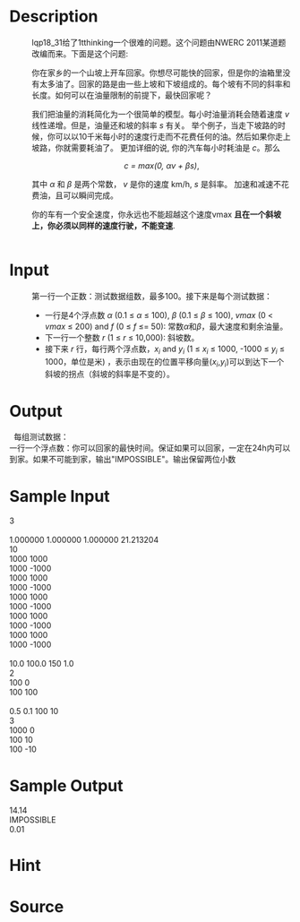 
# Description

<div class="content"><p></p><dd>
<div>
<p>lqp18_31给了1tthinking一个很难的问题。这个问题由NWERC 2011某道题改编而来。下面是这个问题:</p>
<p>你在家乡的一个山坡上开车回家。你想尽可能快的回家，但是你的油箱里没有太多油了。回家的路是由一些上坡和下坡组成的。每个坡有不同的斜率和长度。如何可以在油量限制的前提下，最快回家呢？</p>
<p>我们把油量的消耗简化为一个很简单的模型。每小时油量消耗会随着速度 <em>v</em> 线性递增。但是，油量还和坡的斜率 <em>s</em> 有关。 举个例子，当走下坡路的时候，你可以以10千米每小时的速度行走而不花费任何的油。然后如果你走上坡路，你就需要耗油了。 更加详细的说, 你的汽车每小时耗油是 <em>c</em>。那么</p>
<p align="center"><em>c = max(0, αv + βs)</em>,</p>
其中 <em>α</em> 和 <em>β</em> 是两个常数， <em>v</em> 是你的速度 km/h, <em>s</em> 是斜率。 加速和减速不花费油，且可以瞬间完成。
<p>你的车有一个安全速度，你永远也不能超越这个速度vmax <strong>且在一个斜坡上，你必须以同样的速度行驶，不能变速</strong>.</p>
<p><img src="/source/bzoj/2294/img/aHR0cDovL21lZGlhLm9wZW5qdWRnZS5jbi9pbWFnZXMvZzMyMDRfMS5qcGc=.jpg" alt=""/></p>
</div>
</dd>
<dd>
<div></div>
</dd>
<p></p></div>

# Input

<div class="content"><p></p><dd>
<div>
<p>第一行一个正数：测试数据组数，最多100。接下来是每个测试数据：</p>
<ul>
    <li>一行是4个浮点数 <em>α</em> (0.1 ≤ <em>α</em> ≤ 100), <em>β</em> (0.1 ≤ <em>β</em> ≤ 100), <em>vmax</em> (0 &lt; <em>vmax</em> ≤ 200) and <em>f</em> (0 ≤ <em>f</em> ≤= 50): 常数<em>α</em>和<em>β</em>，最大速度和剩余油量。</li>
    <li>下一行一个整数 <em>r</em> (1 ≤ <em>r</em> ≤ 10,000): 斜坡数。</li>
    <li>接下来 <em>r</em> 行，每行两个浮点数，<em>x<sub>i</sub></em> and <em>y<sub>i</sub></em> (1 ≤ <em>x<sub>i</sub></em> ≤ 1000, -1000 ≤ <em>y<sub>i</sub></em> ≤ 1000，单位是米) ，表示由现在的位置平移向量(<em>x<sub>i</sub></em>,<em>y<sub>i</sub></em>)可以到达下一个斜坡的拐点（斜坡的斜率是不变的）。</li>
</ul>
</div>
</dd>
<p></p></div>

# Output

<div class="content"><p></p><dt>  每组测试数据：</dt>
<dt>一行一个浮点数：你可以回家的最快时间。保证如果可以回家，一定在24h内可以到家。如果不可能到家，输出&#34;IMPOSSIBLE&#34;。输出保留两位小数</dt>
<p></p></div>

# Sample Input

<div class="content"><span class="sampledata">3<br/>
<br/>
1.000000 1.000000 1.000000 21.213204<br/>
10<br/>
1000 1000<br/>
1000 -1000<br/>
1000 1000<br/>
1000 -1000<br/>
1000 1000<br/>
1000 -1000<br/>
1000 1000<br/>
1000 -1000<br/>
1000 1000<br/>
1000 -1000<br/>
<br/>
10.0 100.0 150 1.0<br/>
2<br/>
100 0<br/>
100 100<br/>
<br/>
0.5 0.1 100 10<br/>
3<br/>
1000 0<br/>
100 10<br/>
100 -10</span></div>

# Sample Output

<div class="content"><span class="sampledata">14.14<br/>
IMPOSSIBLE<br/>
0.01</span></div>

# Hint

<div class="content"><p></p></div>

# Source

<div class="content"><p><a href="problemset.php?search="></a></p></div>

